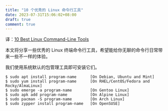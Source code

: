 ```yaml
---
title: "10 个优秀的 Linux 命令行工具"
date: 2023-07-31T15:06:02+08:00
draft: true
comment: true
---
```


译：[10 Best Linux Command-Line Tools](https://www.tecmint.com/command-line-tools/)

本文将分享一些优秀的 Linux 终端命令行工具，希望能给你无聊的命令行日常带来一些不一样的体验。

我们使用系统默认的包管理工具即可安装它们。

```
$ sudo apt install program-name      [On Debian, Ubuntu and Mint]
$ sudo yum install program-name      [On RHEL/CentOS/Fedora and Rocky/AlmaLinux]
$ sudo emerge -a program-name        [On Gentoo Linux]
$ sudo apk add program-name          [On Alpine Linux]
$ sudo pacman -S program-name        [On Arch Linux]
$ sudo zypper install program-name   [On OpenSUSE]
```

# 


